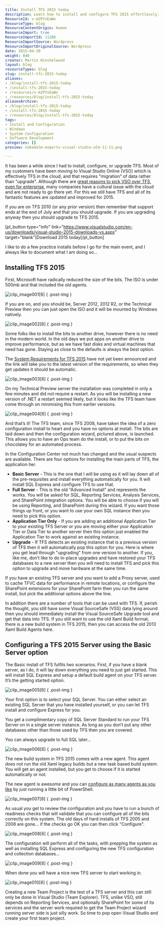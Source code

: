 ```yaml
---
title: Install TFS 2015 today
description: Learn how to install and configure TFS 2015 effortlessly. Upgrade your system with essential tips and insights from expert Martin Hinshelwood. Get started now!
ResourceId: v-m2PYvEaWx
ResourceType: blog
ResourceContentOrigin: Human
ResourceImport: true
ResourceImportId: 11286
ResourceImportSource: Wordpress
ResourceImportOriginalSource: Wordpress
date: 2015-04-30
weight: 840
creator: Martin Hinshelwood
layout: blog
resourceTypes: blog
slug: install-tfs-2015-today
aliases:
- /blog/install-tfs-2015-today
- /install-tfs-2015-today
- /resources/v-m2PYvEaWx
- /resources/blog/install-tfs-2015-today
aliasesArchive:
- /blog/install-tfs-2015-today
- /install-tfs-2015-today
- /resources/blog/install-tfs-2015-today
tags:
- Install and Configuration
- Windows
- System Configuration
- Software Development
categories: []
preview: nakedalm-experts-visual-studio-alm-11-11.png

---
```

It has been a while since I had to install, configure, or upgrade TFS. Most of my customers have been moving to Visual Studio Online (VSO) which is effectively TFS in the cloud, and that requires "migration" of data rather than "upgrade". Although there are [great reasons to pick VSO over TFS, even for enterprise](http://nkdagility.com/benefits-visual-studio-online-enterprise/), many companies have a cultural issue with the cloud and are not ready to go there yet. For this we still have TFS and all of its fantastic features are updated and improved for 2015.

If you are on TFS 2010 (or any prior version) then remember that support ends at the end of July and that you should upgrade. If you are upgrading anyway then you should upgrade to TFS 2015.

\[pl_button type="info" link="https://www.visualstudio.com/en-us/downloads/visual-studio-2015-downloads-vs.aspx" target="blank"\]Download 2015 today\[/pl_button\]

I like to do a few practice installs before I go for the main event, and I always like to document what I am doing so…

## Installing TFS 2015

First, Microsoft have radically reduced the size of the bits. The ISO is under 500mb and that included the old agents.

![clip_image001[6]](images/clip_image0016-1-1.png "clip_image001[6]")
{ .post-img }

If you are on, and you should be, Server 2012, 2012 R2, or the Technical Preview then you can just open the ISO and it will be mounted by Windows natively.

![clip_image002[6]](images/clip_image0026-2-2.png "clip_image002[6]")
{ .post-img }

Some folks like to install the bits to another drive, however there is no need in the modern world. In the old days we put apps on another drive to improve performance, but as we have fast disks and virtual machines that need has gone. Staying as close to the defaults is always the best option.

The [System Requirements for TFS 2015](https://msdn.microsoft.com/en-us/library/dd578592.aspx?f=255&MSPPError=-2147217396) have not yet been announced and the link will take you to the latest version of the requirements, so when they get updates it should be automatic.

![clip_image003[6]](images/clip_image0036-3-3.png "clip_image003[6]")
{ .post-img }

On my Technical Preview server the installation was completed in only a few minutes and did not require a restart. As you will be installing a new version of .NET a restart seemed likely, but it looks like the TFS team have come through on minimising this from earlier versions.

![clip_image004[6]](images/clip_image0046-4-4.png "clip_image004[6]")
{ .post-img }

And that’s it! The TFS team, since TFS 2008, have taken the idea of a zero configuration install to heart and you have no options at install. The bits are laid down and then the configuration wizard, pictured above, is launched. This allows you to have an Ops team do the install, or to put the bits on chocolatey for an automated process.

In the Configuration Center not much has changed and the usual suspects are available. There are four options for installing the main parts of TFS, the application tier.

- **Basic Server** - This is the one that I will be using as it will lay down all of the pre-requisites and install everything automatically for you. It will install SQL Express and configure TFS to use that.
- **Full Server** \- This is the old "Advanced Install" and represents the works. You will be asked for SQL, Reporting Services, Analysis Services, and SharePoint integration options. You will be able to choose if you will be using Reporting, and SharePoint during this wizard. If you want those things up front, or you want to use your own SQL instance then you need to pick this option.
- **Application Tier Only** - If you are adding an additional Application Tier to your existing TFS Server or you are moving either your Application Tier or Data Tier to another server then this option just enabled the Application Tier to work against an existing instance.
- **Upgrade** - If TFS detects an existing instance that is a previous version of TFS then it will automatically pop this option for you. Here is where you get lead through "upgrading" from one version to another. If you, like me, don’t like to do in-place upgrades and have restored your TFS databases to a new server then you will need to install TFS and pick this option to upgrade and move hardware at the same time.

If you have an existing TFS server and you want to add a Proxy server, used to cache TFVC data for performance in remote locations, or configure the SharePoint extensions for your SharePoint farm then you run the same install, but pick the additional options above the line.

In addition there are a number of tools that can be used with TFS. If, perish the thought, you still have some Visual SourceSafe (VSS) data lying around then you should immediately install the Visual SourceSafe Upgrade tool and get that data into TFS. If you still want to use the old Xaml Build format, there is a new build system in TFS 2015, then you can access the old 2013 Xaml Build Agents here.

## Configuring a TFS 2015 Server using the Basic Server option

The Basic install of TFS fulfils two scenarios. First, if you have a blank server, as I do, it will lay down everything you need to just get started. This will install SQL Express and setup a default build agent on your TFS server. It’s the getting started option.

![clip_image005[6]](images/clip_image0056-5-5.png "clip_image005[6]")
{ .post-img }

Your first option is to select your SQL Server. You can either select an existing SQL Server that you have installed yourself, or you can let TFS install and configure Express for you.

You get a complimentary copy of SQL Server Standard to run your TFS Server on in a single server instance. As long as you don’t put any other databases other than those used by TFS then you are covered.

You can always upgrade to full SQL later…

![clip_image006[6]](images/clip_image0066-6-6.png "clip_image006[6]")
{ .post-img }

The new build system in TFS 2015 comes with a new agent. This agent does not run the old Xaml legacy builds but a new task based build system. You will get an agent installed, but you get to choose if it is started automatically or not.

The new agent is awesome and you can [configure as many agents as you like](http://nkdagility.com/configure-a-build-vnext-agent-on-vso/) by just running a little bit of PowerShell.

![clip_image007[6]](images/clip_image0076-7-7.png "clip_image007[6]")
{ .post-img }

As usual you get to review the configuration and you have to run a bunch of readiness checks that will validate that you can configure all of the bits correctly on this system. The old days of hard installs of TFS 2005 and 2008 are gone… if the checks go OK you can then click "Configure".

![clip_image008[6]](images/clip_image0086-8-8.png "clip_image008[6]")
{ .post-img }

The configuration will perform all of the tasks, with prepping the system as well as installing SQL Express and configuring the new TFS configuration and collection databases…

![clip_image009[6]](images/clip_image0096-9-9.png "clip_image009[6]")
{ .post-img }

When done you will have a nice new TFS server to start working in.

![clip_image010[6]](images/clip_image0106-10-10.png "clip_image010[6]")
{ .post-img }

Creating a new Team Project is the test of a TFS server and this can still only be done in Visual Studio (Team Explorer). TFS, unlike VSO, still depends on Reporting Services, and optionally SharePoint for some of its services and the server work required to get the Team Project wizard running server side is just silly work. So time to pop open Visual Studio and create your first team project.
